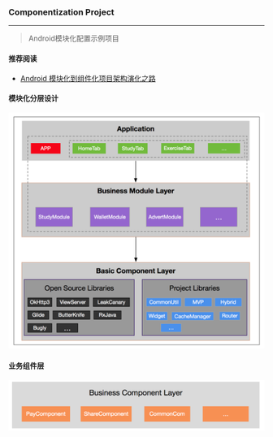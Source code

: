 ### Componentization Project

---
> Android模块化配置示例项目

#### 推荐阅读
* [Android 模块化到组件化项目架构演化之路](www.baidu.com)


#### 模块化分层设计

![avatar](/pic/componentization.png)

#### 业务组件层

![avatar](/pic/component-layer.png)